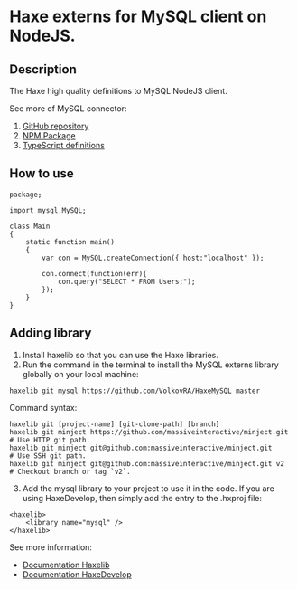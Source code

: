 # Haxe externs for MySQL client on NodeJS.

Description
------------------------------

The Haxe high quality definitions to MySQL NodeJS client.

See more of MySQL connector:
1. [GitHub repository](https://github.com/mysqljs/mysql "MySQL Connector repository")
2. [NPM Package](https://www.npmjs.com/package/mysql "NPM MySQL package")
3. [TypeScript definitions](https://github.com/DefinitelyTyped/DefinitelyTyped/tree/master/types/mysql "TypeScript definitions")

How to use
------------------------------
```
package;

import mysql.MySQL;

class Main 
{
	static function main() 
	{
		var con = MySQL.createConnection({ host:"localhost" });
		
		con.connect(function(err){
			con.query("SELECT * FROM Users;");
		});
	}
}
```

Adding library
------------------------------

1. Install haxelib so that you can use the Haxe libraries.
2. Run the command in the terminal to install the MySQL externs library globally on your local machine:
```
haxelib git mysql https://github.com/VolkovRA/HaxeMySQL master
```
Command syntax:
```
haxelib git [project-name] [git-clone-path] [branch]
haxelib git minject https://github.com/massiveinteractive/minject.git         # Use HTTP git path.
haxelib git minject git@github.com:massiveinteractive/minject.git             # Use SSH git path.
haxelib git minject git@github.com:massiveinteractive/minject.git v2          # Checkout branch or tag `v2`.
```
3. Add the mysql library to your project to use it in the code. If you are using HaxeDevelop, then simply add the entry to the .hxproj file:
```
<haxelib>
	<library name="mysql" />
</haxelib>
```

See more information:
 * [Documentation Haxelib](https://lib.haxe.org/documentation/using-haxelib/ "Using Haxelib")
 * [Documentation HaxeDevelop](https://haxedevelop.org/configure-haxe.html "Configure Haxe")